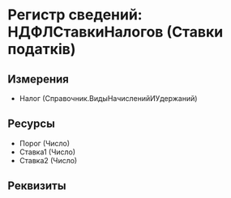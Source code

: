 ﻿# Регистр сведений: НДФЛСтавкиНалогов (Ставки податків)

## Измерения

- Налог (Справочник.ВидыНачисленийИУдержаний)

## Ресурсы

- Порог (Число)
- Ставка1 (Число)
- Ставка2 (Число)

## Реквизиты


